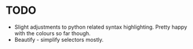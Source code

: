# TODO

* Slight adjustments to python related syntax highlighting. Pretty happy with the colours so far though.
* Beautify - simplify selectors mostly.
